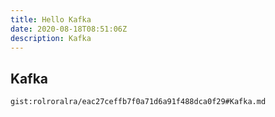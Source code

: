 ```yaml
---
title: Hello Kafka
date: 2020-08-18T08:51:06Z
description: Kafka
---
```


## Kafka
`gist:rolroralra/eac27ceffb7f0a71d6a91f488dca0f29#Kafka.md`
